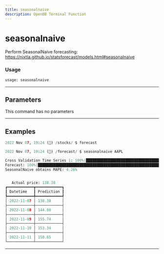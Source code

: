 ```yaml
---
title: seasonalnaive
description: OpenBB Terminal Function
---
```


# seasonalnaive

Perform SeasonalNaive forecasting: https://nixtla.github.io/statsforecast/models.html#seasonalnaive

### Usage

```python
usage: seasonalnaive
```

---

## Parameters

This command has no parameters

---

## Examples

```python
2022 Nov 07, 19:24 (🦋) /stocks/ $ forecast

2022 Nov 07, 19:24 (🦋) /forecast/ $ seasonalnaive AAPL

Cross Validation Time Series 1: 100%|█████████████████████████████████████████████████████████████████████████████████████████████████████████████████████████████████████| 115/115 [00:0200:00, 47.75it/s]
Forecast: 100%|████████████████████████████████████████████████████████████████████████████████████████████████████████████████████████████████████████████████████████████| 1/1 [00:0000:00, 14873.42it/s]
SeasonalNaive obtains MAPE: 4.26% 


   Actual price: 138.38    
┏━━━━━━━━━━━━┳━━━━━━━━━━━━┓
┃ Datetime   ┃ Prediction ┃
┡━━━━━━━━━━━━╇━━━━━━━━━━━━┩
│ 2022-11-07 │ 138.38     │
├────────────┼────────────┤
│ 2022-11-08 │ 144.80     │
├────────────┼────────────┤
│ 2022-11-09 │ 155.74     │
├────────────┼────────────┤
│ 2022-11-10 │ 153.34     │
├────────────┼────────────┤
│ 2022-11-11 │ 150.65     │
└────────────┴────────────┘
```

---


